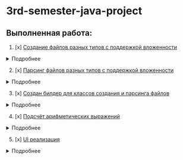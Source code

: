 # 3rd-semester-java-project
## Выполненная работа:
1. [x] [Создание файлов разных типов с поддержкой вложенности](https://github.com/ArtsiomShatsernik/3rd-semester-java-project/blob/master/src/main/java/FileActions/FileFormer.java)

<details>
    <summary>Подробнее</summary>

  Класс FileFormer может делать с заданным .txt файлом следущее:
  * Перевести в один из поддерживаемых типов файлов (.json, .xml)
  * Заархивировать его (.jar, zip)
  * Зашифровать по заранее заданному ключу или использя стандартный ключ
  * Делать приведённые выше операции последовательно. Максимальная допустимая вложенность, в данной реализации, это
  один тип файла, две операции архивации или шифрования или одно шифрование и одна архивация в любом порядке.
  
  Создание файлов с вложенностью требует фактического создания каждой версии файла для проведения дальнейших операций над ним. Для этого создаётся временная папка в `temp` директории операционной системы, куда отправляются временные файлы.
  
  <details>
    <summary>Ссылки на код</summary>
    
   #### Типы файлов
   * [x] [.json](https://github.com/ArtsiomShatsernik/3rd-semester-java-project/blob/master/src/main/java/tools/JsonLib.java)
   * [x] [.xml](https://github.com/ArtsiomShatsernik/3rd-semester-java-project/blob/master/src/main/java/tools/XmlLib.java)
   * [x] [.txt](https://github.com/ArtsiomShatsernik/3rd-semester-java-project/blob/master/src/main/java/tools/TxtLib.java)
   #### Типы архивации
   * [x] [.jar](https://github.com/ArtsiomShatsernik/3rd-semester-java-project/blob/master/src/main/java/tools/ArchivingLib.java)
   * [x] [.zip](https://github.com/ArtsiomShatsernik/3rd-semester-java-project/blob/master/src/main/java/tools/ArchivingLib.java)
   #### Типы шифрования
   * [x] [DES/ECB/PKCS5Padding](https://github.com/ArtsiomShatsernik/3rd-semester-java-project/blob/master/src/main/java/tools/CryptoLib.java)
  </details>
  
  Пример:
  
  Входной файл:
  ```
  input.txt
  ```
  Примеры выходных файлов: 
  ```
  input.txt.jar.zip, input.txt.axx.axx, input.xml.zip, input.json.jar.zip
  ```
  Расшиерния файлам ставятся сами, для дальнейшего их автоматического парсинга. Расширение .axx указывает на зашифрованный файл.
  </details>
  
2. [x] [Парсинг файлов разных типов с поддержкой вложенности](https://github.com/ArtsiomShatsernik/3rd-semester-java-project/blob/master/src/main/java/FileActions/FileParser.java)
<details>
    <summary>Подробнее</summary>
  
  Класс FileParser может делать с заданным файлом, созданным с помощью FileFormer, следущее:
  * Построчно переводит .txt, .json, .xml файлы в ArrayList<String>
  * Разархивировать файл
  * Расшифровать файл по заранее заданному ключу
  * Делать эти операции последоватлеьно, если задать верный порядок при создании
  * Способен автоматически определять порядок и парсить файлы, созданные в FileFormer, основываясь на их названии (для этого и нужно добавление в название файлов расширений)
  
И FileFormer и FileParser наследуются от одного класса [FileAction](https://github.com/ArtsiomShatsernik/3rd-semester-java-project/blob/master/src/main/java/FileActions/FileAction.java) с целью уменьшения кол-ва повторений в коде. 
</details>

3. [x] [Создан билдер для классов создания и парсинга файлов](https://github.com/ArtsiomShatsernik/3rd-semester-java-project/blob/master/src/main/java/builders/FileActionsBuilder.java)
  
  <details>
    <summary>Подробнее</summary>
    
   В классе FileActionsBuilder можно создать как FileFormer, так и FileParser методами `buildFormer()`, `buildParser()`.
   Последовательно вызывая методы: `setArchivingType(archivingType)`, `setEncryptionType(encryptionType)` можно задавать      последовательность действий для создаваемых объектов.
    
  </details>
    
4. [x] [Подсчёт арифметических выражений](https://github.com/ArtsiomShatsernik/3rd-semester-java-project/blob/master/src/main/java/org/main/Expression.java)

 <details>
    <summary>Подробнее</summary>
    
   #### Парсинг выражений
  
   * Самостоятельно, с регулярными выражениями
   * С использованием библиотеки "exp4j"
   
   Самостоятельный подсчёт поддерживает операции `+ - * /` с любой вложенностью в скобки, при правильном их расставлении,
   поддерживает как отрицательные, так и дробные числа.
   
   Краткое описание алгоритма, используемого при самостоятельном подсчёте выражений:
   1) Проверяется корректность скобок в выражении, при некорректной расстановке выбрасывается исключение
   2) Полученное выражение упрощается, убираются ненужные для подсчёта скобки
   3) В цикле выражение разбивается на подвыражения на основании расставленных скобок, эти подвыражения переписываются в постфиксную нотацию методом `toRPN()`, далее полученная постфиксная нотация подсчитывается в методе `computeRPN()` простой [Стековой машиной](https://ru.wikipedia.org/wiki/Обратная_польская_запись), всё подвыражение в первоначальном выражении заменяется на своё значение и идёт дальнейший ход цикла
   4) Цикл заканчивается, когда в выражении больше нет подвыражений. Далее происходит подсчёт самого выражения вышеописанным способом
   5) Результаты передаются в виде строки
   
   Также есть метод `computeWithExtension()`, который считает выражения с помощью готовой библиотеки "exp4j"
   Для подсчёта большого числа математических выражений создан класс MathExpressions, который может считать выражения, переданные в виде ArrayList или в виде файлов, созданных в FileBuilder, используя FileParser с автоматической расстановкой действий. Он может выводить результаты в виде ArrayList или сразу записывать из в .txt файл. При получении исключения во время подсчёта очередного выражения он запишет в результат текст ошибки.
   
   <details>
      <summary>Известные недостатки</summary>
      
     Если вызывать подсчёт следующего выражения `1 + aaa 2 ` ,и ему подобных, то выведется ответ `3`, 
     а не сообщение об неверном вводе
     
   </details>
   
</details>
  
5. [x] [UI реализация](https://github.com/ArtsiomShatsernik/3rd-semester-java-project/tree/master/src/main/java/UI)

<details>
   <summary>Подробнее</summary>
   
   
 UI создан с помощью JavaFx, состоит из основного меню и двух окон: Build File и Compute.
 
 Окно Build File описывает весь функционал класса FileFormer, поддерживает ввод как из .txt файла, так и прямой ввод текста прямо в окне, можно задавать последовательность действий при создании файлов, присутствует обработка большинства ошибок ввода прямо в окне.
 
![image](https://user-images.githubusercontent.com/115698928/212953212-b280d95d-ca54-495c-8947-e1fcf0fffc8f.png)

 Окно Compute отвечает за подсчёт арифметических выражений, доступен ввод как из файлов созданных в FileFormer (и в окне Build File соответственно), так и прямой ввод выражений, так же как и в предыщушим окне есть обработка ошибок.
 
 ![image](https://user-images.githubusercontent.com/115698928/212957339-14487753-9dae-42a4-995a-5bb00c9c7e96.png)

<details>
      <summary>Известные недостатки</summary>
      
     Возможны неожиданные результаты, если забывть расставить запятые.
     
     Возможны неожиданные результаты из-за проблем описанных в недостатках описанных в пункте 4.
     
     Нет автоматического расставления пробелов в окне вывода результатов.
     
   </details>
   
</details>

</details>

